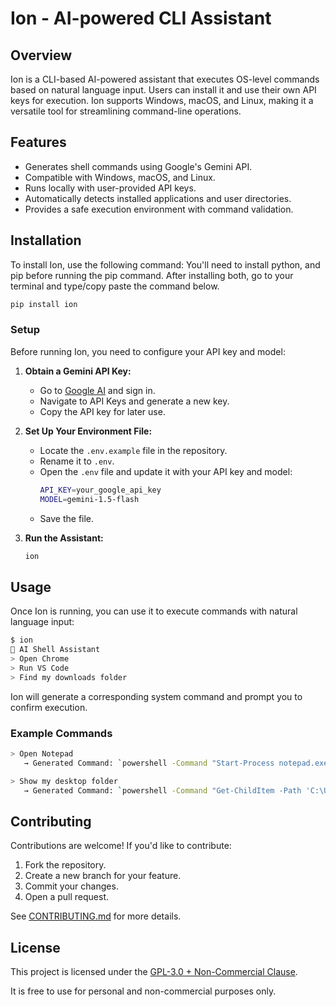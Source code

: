 # Ion - AI-powered CLI Assistant

## Overview

Ion is a CLI-based AI-powered assistant that executes OS-level commands based on natural language input. Users can install it and use their own API keys for execution. Ion supports Windows, macOS, and Linux, making it a versatile tool for streamlining command-line operations.

## Features

- Generates shell commands using Google's Gemini API.
- Compatible with Windows, macOS, and Linux.
- Runs locally with user-provided API keys.
- Automatically detects installed applications and user directories.
- Provides a safe execution environment with command validation.

## Installation

To install Ion, use the following command:
You'll need to install python, and pip before running the pip command.
After installing both, go to your terminal and type/copy paste the command below.

```sh
pip install ion
```


### Setup

Before running Ion, you need to configure your API key and model:

1. **Obtain a Gemini API Key:**

   - Go to [Google AI](https://ai.google.dev) and sign in.
   - Navigate to API Keys and generate a new key.
   - Copy the API key for later use.

2. **Set Up Your Environment File:**

   - Locate the `.env.example` file in the repository.
   - Rename it to `.env`.
   - Open the `.env` file and update it with your API key and model:
     ```sh
     API_KEY=your_google_api_key
     MODEL=gemini-1.5-flash
     ```
   - Save the file.

3. **Run the Assistant:**

   ```sh
   ion
   ```

## Usage

Once Ion is running, you can use it to execute commands with natural language input:

```sh
$ ion
🤖 AI Shell Assistant
> Open Chrome
> Run VS Code
> Find my downloads folder
```

Ion will generate a corresponding system command and prompt you to confirm execution.

### Example Commands

```sh
> Open Notepad
   → Generated Command: `powershell -Command "Start-Process notepad.exe"`

> Show my desktop folder
   → Generated Command: `powershell -Command "Get-ChildItem -Path 'C:\Users\YourName\Desktop'"`
```

## Contributing

Contributions are welcome! If you'd like to contribute:

1. Fork the repository.
2. Create a new branch for your feature.
3. Commit your changes.
4. Open a pull request.

See [CONTRIBUTING.md](CONTRIBUTING.md) for more details.

## License

This project is licensed under the [GPL-3.0 + Non-Commercial Clause](LICENSE).

It is free to use for personal and non-commercial purposes only.

